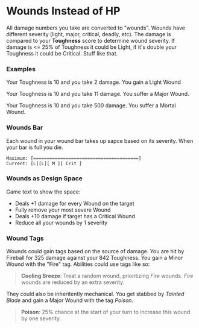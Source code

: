 # Wounds Instead of HP
All damage numbers you take are converted to "wounds". Wounds have different severity (light, major, critical, deadly, etc). The damage is compared to your **Toughness** score to determine wound severity. If damage is <= 25% of Toughness it could be Light, if it's double your Toughness it could be Critical. Stuff like that.

### Examples
Your Toughness is 10 and you take 2 damage. You gain a Light Wound

Your Toughness is 10 and you take 11 damage. You suffer a Major Wound.

Your Toughness is 10 and you take 500 damage. You suffer a Mortal Wound.

### Wounds Bar
Each wound in your wound bar takes up sapce based on its severity. When your bar is full you die.

```
Maximum: [=======================================]
Current: [L][L][ M ][ Crit ]
```

### Wounds as Design Space
Game text to show the space:

 - Deals +1 damage for every Wound on the target
 - Fully remove your most severe Wound
 - Deals +10 damage if target has a Critical Wound
 - Reduce all your wounds by 1 severity

### Wound Tags
Wounds could gain tags based on the source of damage. You are hit by Fireball for 325 damage against your 842 Toughness. You gain a Minor Wound with the "Fire" tag. Abilities could use tags like so:

>**Cooling Breeze**: Treat a random wound, prioritizing *Fire* wounds. *Fire* wounds are reduced by an extra severity.

They could also be inheritently mechanical. You get stabbed by *Tainted Blade* and gain a Major Wound with the tag *Poison*.

>**Poison**: 25% chance at the start of your turn to increase this wound by one severity.
